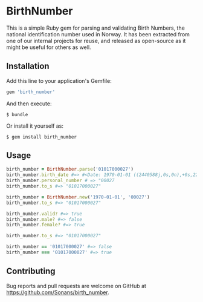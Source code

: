 # BirthNumber

This is a simple Ruby gem for parsing and validating Birth Numbers, the national identification number used in Norway. It has been extracted from one of our internal projects for reuse, and released as open-source as it might be useful for others as well.

## Installation

Add this line to your application's Gemfile:

```ruby
gem 'birth_number'
```

And then execute:

    $ bundle

Or install it yourself as:

    $ gem install birth_number

## Usage

```rb
birth_number = BirthNumber.parse('01017000027')
birth_number.birth_date #=> #<Date: 1970-01-01 ((2440588j,0s,0n),+0s,2299161j)>
birth_number.personal_number # => "00027
birth_number.to_s #=> "01017000027"

birth_number = BirthNumber.new('1970-01-01', '00027')
birth_number.to_s #=> "01017000027"

birth_number.valid? #=> true
birth_number.male? #=> false
birth_number.female? #=> true

birth_number.to_s #=> "01017000027"

birth_number == '01017000027' #=> false
birth_number === '01017000027' #=> true
```

## Contributing

Bug reports and pull requests are welcome on GitHub at https://github.com/Sonans/birth_number.


